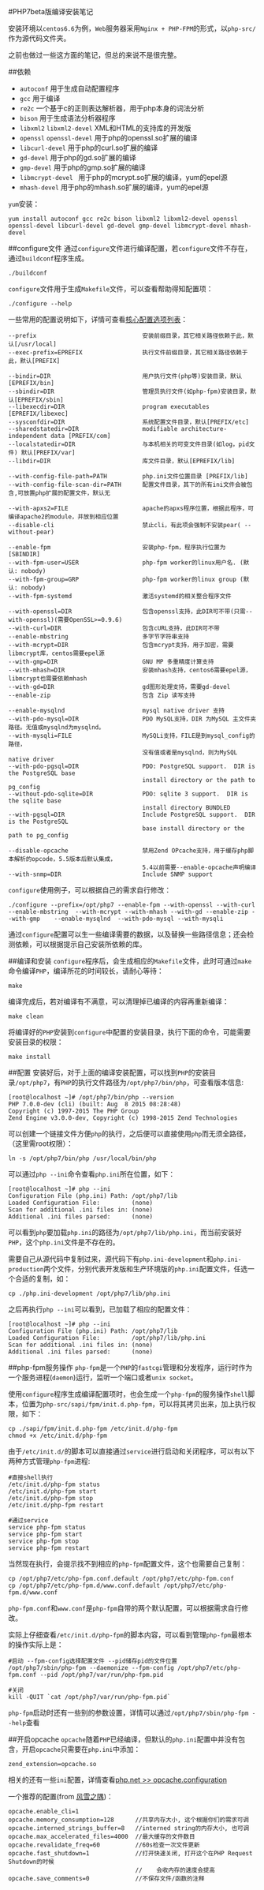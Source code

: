 #PHP7beta版编译安装笔记

安装环境以`centos6.6`为例，`Web`服务器采用`Nginx + PHP-FPM`的形式，以`php-src/`作为源代码文件夹。

之前也做过一些这方面的笔记，但总的来说不是很完整。


##依赖
- `autoconf` 用于生成自动配置程序
- `gcc` 用于编译
- `re2c` 一个基于c的正则表达解析器，用于php本身的词法分析
- `bison` 用于生成语法分析器程序
- `libxml2` `libxml2-devel`  XML和HTML的支持库的开发版
- `openssl` `openssl-devel` 用于php的openssl.so扩展的编译
- `libcurl-devel` 用于php的curl.so扩展的编译
- `gd-devel` 用于php的gd.so扩展的编译
- `gmp-devel` 用于php的gmp.so扩展的编译
- `libmcrypt-devel ` 用于php的mcrypt.so扩展的编译，yum的epel源
- `mhash-devel` 用于php的mhash.so扩展的编译，yum的epel源

`yum`安装：
```
yum install autoconf gcc re2c bison libxml2 libxml2-devel openssl openssl-devel libcurl-devel gd-devel gmp-devel libmcrypt-devel mhash-devel
``` 


##configure文件
通过`configure`文件进行编译配置，若`configure`文件不存在，通过`buildconf`程序生成。
```
./buildconf
```
`configure`文件用于生成`Makefile`文件，可以查看帮助得知配置项：
```
./configure --help
```
一些常用的配置说明如下，详情可查看[核心配置选项列表](http://php.net/manual/configure.about.php)：
```
--prefix                              安装前缀目录，其它相关路径依赖于此，默认[/usr/local]
--exec-prefix=EPREFIX                 执行文件前缀目录，其它相关路径依赖于此，默认[PREFIX]

--bindir=DIR                          用户执行文件(php等)安装目录，默认[EPREFIX/bin]
--sbindir=DIR                         管理员执行文件(如php-fpm)安装目录，默认[EPREFIX/sbin]
--libexecdir=DIR                      program executables [EPREFIX/libexec]
--sysconfdir=DIR                      系统配置文件目录，默认[PREFIX/etc]
--sharedstatedir=DIR                  modifiable architecture-independent data [PREFIX/com]
--localstatedir=DIR                   与本机相关的可变文件目录(如log，pid文件) 默认[PREFIX/var]
--libdir=DIR                          库文件目录，默认[EPREFIX/lib]

--with-config-file-path=PATH          php.ini文件位置目录 [PREFIX/lib]
--with-config-file-scan-dir=PATH      配置文件目录，其下的所有ini文件会被包含,可放置php扩展的配置文件，默认无

--with-apxs2=FILE                     apache的apxs程序位置，根据此程序，可编译apache2的module，并放到相应位置
--disable-cli                         禁止cli，有此项会强制不安装pear( --without-pear)

--enable-fpm                          安装php-fpm，程序执行位置为[SBINDIR]
--with-fpm-user=USER                  php-fpm worker的linux用户名. (默认: nobody)
--with-fpm-group=GRP                  php-fpm worker的linux group (默认: nobody)
--with-fpm-systemd                    激活systemd的相关整合程序文件

--with-openssl=DIR                    包含openssl支持，此DIR可不带(只需--with-openssl)(需要OpenSSL>=0.9.6)
--with-curl=DIR                       包含cURL支持，此DIR可不带
--enable-mbstring                     多字节字符串支持
--with-mcrypt=DIR                     包含mcrypt支持，用于加密，需要libmcrypt库，centos需要epel源
--with-gmp=DIR                        GNU MP 多重精度计算支持
--with-mhash=DIR                      安装mhash支持，centos6需要epel源，libmcrypt也需要依赖mhash
--with-gd=DIR                         gd图形处理支持，需要gd-devel
--enable-zip                          包含 Zip 读写支持

--enable-mysqlnd                      mysql native driver 支持
--with-pdo-mysql=DIR                  PDO MySQL支持，DIR 为MySQL 主文件夹路径。无值或mysqlnd为mysqlnd。
--with-mysqli=FILE                    MySQLi支持，FILE是到mysql_config的路径，
                                      没有值或者是mysqlnd，则为MySQL native driver
--with-pdo-pgsql=DIR                  PDO: PostgreSQL support.  DIR is the PostgreSQL base
                                      install directory or the path to pg_config
--without-pdo-sqlite=DIR              PDO: sqlite 3 support.  DIR is the sqlite base
                                      install directory BUNDLED
--with-pgsql=DIR                      Include PostgreSQL support.  DIR is the PostgreSQL
                                      base install directory or the path to pg_config

--disable-opcache                     禁用Zend OPcache支持，用于缓存php脚本解析的opcode，5.5版本后默认集成，
                                      5.4以前需要--enable-opcache声明编译
--with-snmp=DIR                       Include SNMP support

```
`configure`使用例子，可以根据自己的需求自行修改：
```
./configure --prefix=/opt/php7 --enable-fpm --with-openssl --with-curl --enable-mbstring  --with-mcrypt --with-mhash --with-gd --enable-zip --with-gmp    --enable-mysqlnd  --with-pdo-mysql --with-mysqli

```
通过`configure`配置可以生一些编译需要的数据，以及替换一些路径信息；还会检测依赖，可以根据提示自己安装所依赖的库。

##编译和安装
`configure`程序后，会生成相应的`Makefile`文件，此时可通过`make`命令编译`PHP`，编译所花的时间较长，请耐心等待：
```
make
```
编译完成后，若对编译有不满意，可以清理掉已编译的内容再重新编译：
```
make clean
```
将编译好的`PHP`安装到`configure`中配置的安装目录，执行下面的命令，可能需要安装目录的权限：
```
make install 
```
##配置
安装好后，对于上面的编译安装配置，可以找到`PHP`的安装目录`/opt/php7`，有`PHP`的执行文件路径为`/opt/php7/bin/php`，可查看版本信息:
```
[root@localhost ~]# /opt/php7/bin/php --version
PHP 7.0.0-dev (cli) (built: Aug  8 2015 08:28:48)
Copyright (c) 1997-2015 The PHP Group
Zend Engine v3.0.0-dev, Copyright (c) 1998-2015 Zend Technologies
```
可以创建一个链接文件方便`php`的执行，之后便可以直接使用`php`而无须全路径，（这里需root权限）：
```
ln -s /opt/php7/bin/php /usr/local/bin/php
```
可以通过`php --ini`命令查看`php.ini`所在位置，如下：
```
[root@localhost ~]# php --ini
Configuration File (php.ini) Path: /opt/php7/lib
Loaded Configuration File:         (none)
Scan for additional .ini files in: (none)
Additional .ini files parsed:      (none)
```
可以看到`php`要加载`php.ini`的路径为`/opt/php7/lib/php.ini`，而当前安装好`PHP`，这个`php.ini`文件是不存在的。

需要自己从源代码中复制过来，源代码下有`php.ini-development`和`php.ini-production`两个文件，分别代表开发版和生产环境版的`php.ini`配置文件，任选一个合适的复制，如：
```
cp ./php.ini-development /opt/php7/lib/php.ini
```
之后再执行`php --ini`可以看到，已加载了相应的配置文件：
```
[root@localhost ~]# php --ini
Configuration File (php.ini) Path: /opt/php7/lib
Loaded Configuration File:         /opt/php7/lib/php.ini
Scan for additional .ini files in: (none)
Additional .ini files parsed:      (none)
```
##php-fpm服务操作
`php-fpm`是一个`PHP`的`fastcgi`管理和分发程序，运行时作为一个服务进程(`daemon`)运行，监听一个端口或者`unix socket`。

使用`configure`程序生成编译配置项时，也会生成一个`php-fpm`的服务操作`shell`脚本，位置为`php-src/sapi/fpm/init.d.php-fpm`，可以将其拷贝出来，加上执行权限，如下：
```
cp ./sapi/fpm/init.d.php-fpm /etc/init.d/php-fpm
chmod +x /etc/init.d/php-fpm
```
由于`/etc/init.d/`的脚本可以直接通过`service`进行启动和关闭程序，可以有以下两种方式管理`php-fpm`进程:
```
#直接shell执行
/etc/init.d/php-fpm status
/etc/init.d/php-fpm start
/etc/init.d/php-fpm stop
/etc/init.d/php-fpm restart

#通过service
service php-fpm status
service php-fpm start
service php-fpm stop
service php-fpm restart
```
当然现在执行，会提示找不到相应的`php-fpm`配置文件，这个也需要自己复制：
```
cp /opt/php7/etc/php-fpm.conf.default /opt/php7/etc/php-fpm.conf
cp /opt/php7/etc/php-fpm.d/www.conf.default /opt/php7/etc/php-fpm.d/www.conf
```
`php-fpm.conf`和`www.conf`是`php-fpm`自带的两个默认配置，可以根据需求自行修改。

实际上仔细查看`/etc/init.d/php-fpm`的脚本内容，可以看到管理`php-fpm`最根本的操作实际上是：
```
#启动 --fpm-config选择配置文件 --pid储存pid的文件位置
/opt/php7/sbin/php-fpm --daemonize --fpm-config /opt/php7/etc/php-fpm.conf --pid /opt/php7/var/run/php-fpm.pid

#关闭
kill -QUIT `cat /opt/php7/var/run/php-fpm.pid`
```
`php-fpm`启动时还有一些别的参数设置，详情可以通过`/opt/php7/sbin/php-fpm --help`查看

##开启opcache
`opcache`随着`PHP`已经编译，但默认的`php.ini`配置中并没有包含，开启`opcache`只需要在`php.ini`中添加：
```
zend_extension=opcache.so
```
相关的还有一些`ini`配置，详情查看[php.net >> opcache.configuration](http://php.net/manual/opcache.configuration.php)

一个推荐的配置(from [风雪之隅](http://www.laruence.com/2013/11/11/2928.html))：
```
opcache.enable_cli=1
opcache.memory_consumption=128      //共享内存大小, 这个根据你们的需求可调
opcache.interned_strings_buffer=8   //interned string的内存大小, 也可调
opcache.max_accelerated_files=4000  //最大缓存的文件数目
opcache.revalidate_freq=60          //60s检查一次文件更新
opcache.fast_shutdown=1             //打开快速关闭, 打开这个在PHP Request Shutdown的时候
                                    //    会收内存的速度会提高
opcache.save_comments=0             //不保存文件/函数的注释
```